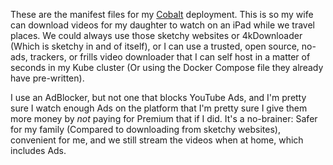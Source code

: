 These are the manifest files for my [Cobalt](https://github.com/wukko/cobalt) deployment. This is so my wife can download videos for my daughter to watch on an iPad while we travel places. We could always use those sketchy websites or 4kDownloader (Which is sketchy in and of itself), or I can use a trusted, open source, no-ads, trackers, or frills video downloader that I can self host in a matter of seconds in my Kube cluster (Or using the Docker Compose file they already have pre-written). 

I use an AdBlocker, but not one that blocks YouTube Ads, and I'm pretty sure I watch enough Ads on the platform that I'm pretty sure I give them more money by *not* paying for Premium that if I did. It's a no-brainer: Safer for my family (Compared to downloading from sketchy websites), convenient for me, and we still stream the videos when at home, which includes Ads.